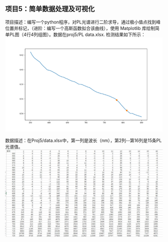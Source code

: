 ## 项目5：简单数据处理及可视化
项目描述：编写一个python程序，对PL光谱进行二阶求导，通过极小值点找到峰位置并标记，（进阶：编写一个高斯函数拟合该曲线），使用 Matplotlib 库绘制简单PL图（4行4列组图）。数据在proj5/PL data.xlsx.
检测结果如下所示：
![avatar](figure/fig.png)

数据描述：在Proj5/data.xlsx中，第一列是波长（nm），第2列--第16列是15条PL光谱值。
![avatar](figure/fig.JPG)